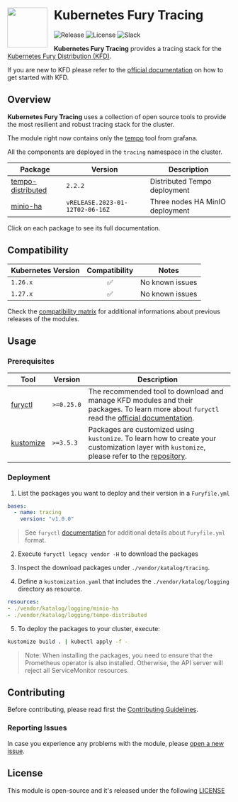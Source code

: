 <h1>
    <img src="https://github.com/sighupio/fury-distribution/blob/main/docs/assets/fury-epta-white.png?raw=true" align="left" width="90" style="margin-right: 15px"/>
    Kubernetes Fury Tracing
</h1>

![Release](https://img.shields.io/badge/Latest%20Release-v1.0.0-blue)
![License](https://img.shields.io/github/license/sighupio/fury-kubernetes-tracing?label=License)
![Slack](https://img.shields.io/badge/slack-@kubernetes/fury-yellow.svg?logo=slack&label=Slack)

<!-- <KFD-DOCS> -->

**Kubernetes Fury Tracing** provides a tracing stack for the [Kubernetes Fury Distribution (KFD)][kfd-repo].

If you are new to KFD please refer to the [official documentation][kfd-docs] on how to get started with KFD.

## Overview

**Kubernetes Fury Tracing** uses a collection of open source tools to provide the most resilient and robust tracing stack for the cluster.

The module right now contains only the [tempo][tempo-page] tool from grafana.

All the components are deployed in the `tracing` namespace in the cluster.

| Package                                        | Version                         | Description                     |
| ---------------------------------------------- | ------------------------------- | ------------------------------- |
| [tempo-distributed](katalog/tempo-distributed) | `2.2.2`                         | Distributed Tempo deployment    |
| [minio-ha](katalog/minio-ha)                   | `vRELEASE.2023-01-12T02-06-16Z` | Three nodes HA MinIO deployment |

Click on each package to see its full documentation.

## Compatibility

| Kubernetes Version |   Compatibility    | Notes           |
| ------------------ | :----------------: | --------------- |
| `1.26.x`           | :white_check_mark: | No known issues |
| `1.27.x`           | :white_check_mark: | No known issues |

Check the [compatibility matrix][compatibility-matrix] for additional informations about previous releases of the modules.

## Usage

### Prerequisites

| Tool                        | Version   | Description                                                                                                                                                    |
| --------------------------- | --------- | -------------------------------------------------------------------------------------------------------------------------------------------------------------- |
| [furyctl][furyctl-repo]     | `>=0.25.0` | The recommended tool to download and manage KFD modules and their packages. To learn more about `furyctl` read the [official documentation][furyctl-repo].     |
| [kustomize][kustomize-repo] | `>=3.5.3` | Packages are customized using `kustomize`. To learn how to create your customization layer with `kustomize`, please refer to the [repository][kustomize-repo]. |

### Deployment

1. List the packages you want to deploy and their version in a `Furyfile.yml`

```yaml
bases:
  - name: tracing
    version: "v1.0.0"
```

> See `furyctl` [documentation][furyctl-repo] for additional details about `Furyfile.yml` format.

2. Execute `furyctl legacy vendor -H` to download the packages

3. Inspect the download packages under `./vendor/katalog/tracing`.

4. Define a `kustomization.yaml` that includes the `./vendor/katalog/logging` directory as resource.

```yaml
resources:
- ./vendor/katalog/logging/minio-ha
- ./vendor/katalog/logging/tempo-distributed
```

5. To deploy the packages to your cluster, execute:

```bash
kustomize build . | kubectl apply -f -
```

> Note: When installing the packages, you need to ensure that the Prometheus operator is also installed.
> Otherwise, the API server will reject all ServiceMonitor resources.

<!-- Links -->

[tempo-page]: https://github.com/grafana/tempo
[kfd-repo]: https://github.com/sighupio/fury-distribution
[furyctl-repo]: https://github.com/sighupio/furyctl
[kustomize-repo]: https://github.com/kubernetes-sigs/kustomize
[kfd-docs]: https://docs.kubernetesfury.com/docs/distribution/
[compatibility-matrix]: https://github.com/sighupio/fury-kubernetes-tracing/blob/master/docs/COMPATIBILITY_MATRIX.md

<!-- </KFD-DOCS> -->

<!-- <FOOTER> -->

## Contributing

Before contributing, please read first the [Contributing Guidelines](docs/CONTRIBUTING.md).

### Reporting Issues

In case you experience any problems with the module, please [open a new issue](https://github.com/sighupio/fury-kubernetes-tracing/issues/new/choose).

## License

This module is open-source and it's released under the following [LICENSE](LICENSE)

<!-- </FOOTER> -->
